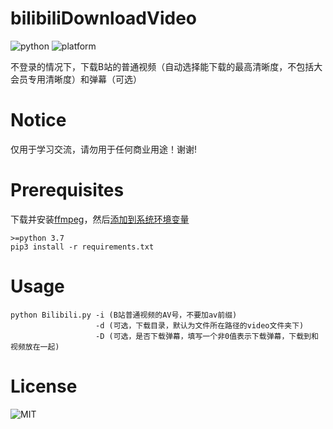 # bilibiliDownloadVideo

![python](https://img.shields.io/badge/python-3.7.2-blue.svg)  ![platform](https://img.shields.io/badge/platform-win--32%20%7C%20win--64-blue.svg)

不登录的情况下，下载B站的普通视频（自动选择能下载的最高清晰度，不包括大会员专用清晰度）和弹幕（可选）

# Notice
仅用于学习交流，请勿用于任何商业用途！谢谢!

# Prerequisites
下载并安装[ffmpeg](http://www.ffmpeg.org/download.html)，然后[添加到系统环境变量](https://blog.csdn.net/Chanssl/article/details/83050959)
```
>=python 3.7
pip3 install -r requirements.txt
```

# Usage
```
python Bilibili.py -i (B站普通视频的AV号，不要加av前缀) 
                   -d (可选，下载目录，默认为文件所在路径的video文件夹下) 
                   -D (可选，是否下载弹幕，填写一个非0值表示下载弹幕，下载到和视频放在一起)
```

# License
![MIT](https://img.shields.io/github/license/MarcWarrior/bilibiliDownloadVideo.svg?style=flat)
